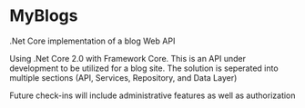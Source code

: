 # MyBlogs
.Net Core implementation of a blog Web API

  Using .Net Core 2.0 with  Framework Core. This is an API under development to be utilized for a blog site. 
  The solution is seperated into multiple sections (API, Services, Repository, and Data Layer)
  
  Future check-ins will include administrative features as well as authorization
